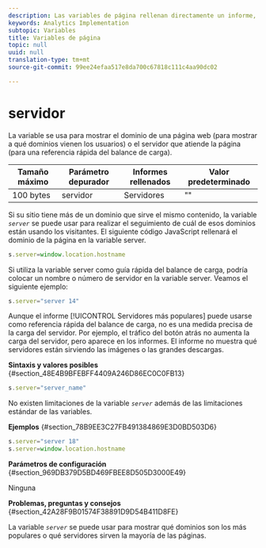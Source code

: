 ```yaml
---
description: Las variables de página rellenan directamente un informe, como pageName, Props de lista, Variables de lista, etc.
keywords: Analytics Implementation
subtopic: Variables
title: Variables de página
topic: null
uuid: null
translation-type: tm+mt
source-git-commit: 99ee24efaa517e8da700c67818c111c4aa90dc02

---
```



# servidor

La variable se usa para mostrar el dominio de una página web (para mostrar a qué dominios vienen los usuarios) o el servidor que atiende la página (para una referencia rápida del balance de carga).


<!-- 

server.xml

 -->

| Tamaño máximo | Parámetro depurador | Informes rellenados | Valor predeterminado |
|---|---|---|---|
| 100 bytes | servidor | Servidores | "" |

Si su sitio tiene más de un dominio que sirve el mismo contenido, la variable *`server`* se puede usar para realizar el seguimiento de cuál de esos dominios están usando los visitantes. El siguiente código JavaScript rellenará el dominio de la página en la variable server.

```js
s.server=window.location.hostname
```

Si utiliza la variable server como guía rápida del balance de carga, podría colocar un nombre o número de servidor en la variable server. Veamos el siguiente ejemplo:

```js
s.server="server 14"
```

Aunque el informe [!UICONTROL Servidores más populares] puede usarse como referencia rápida del balance de carga, no es una medida precisa de la carga del servidor. Por ejemplo, el tráfico del botón atrás no aumenta la carga del servidor, pero aparece en los informes. El informe no muestra qué servidores están sirviendo las imágenes o las grandes descargas.

**Sintaxis y valores posibles** {#section_48E4B9BFEBFF4409A246D86EC0C0FB13}

```js
s.server="server_name"
```

No existen limitaciones de la variable *`server`* además de las limitaciones estándar de las variables.

**Ejemplos** {#section_78B9EE3C27FB491384869E3D0BD503D6}

```js
s.server="server 18" 
s.server=window.location.hostname 
```

**Parámetros de configuración** {#section_969DB379D5BD469FBEE8D505D3000E49}

Ninguna

**Problemas, preguntas y consejos** {#section_42A28F9B01574F38891D9D54B411D8FE}

La variable *`server`* se puede usar para mostrar qué dominios son los más populares o qué servidores sirven la mayoría de las páginas.

